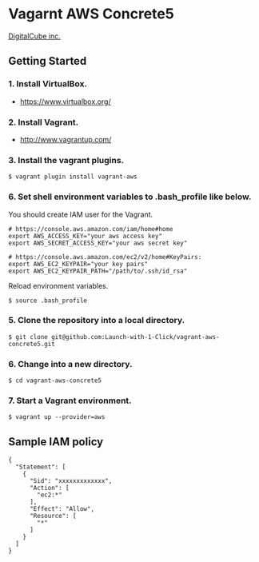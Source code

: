 # Vagarnt AWS Concrete5

[DigitalCube inc.](https://aws.amazon.com/marketplace/pp/B00J72BK2E/ref=sp_mpg_product_title?ie=UTF8&sr=0-5)

## Getting Started

### 1. Install VirtualBox.

 * https://www.virtualbox.org/

### 2. Install Vagrant.

 * http://www.vagrantup.com/

### 3. Install the vagrant plugins.

```
$ vagrant plugin install vagrant-aws
```

### 6. Set shell environment variables to .bash_profile like below.

You should create IAM user for the Vagrant.

```
# https://console.aws.amazon.com/iam/home#home
export AWS_ACCESS_KEY="your aws access key"
export AWS_SECRET_ACCESS_KEY="your aws secret key"

# https://console.aws.amazon.com/ec2/v2/home#KeyPairs:
export AWS_EC2_KEYPAIR="your key pairs"
export AWS_EC2_KEYPAIR_PATH="/path/to/.ssh/id_rsa"
```

Reload environment variables.

```
$ source .bash_profile
```

### 5. Clone the repository into a local directory.

```
$ git clone git@github.com:Launch-with-1-Click/vagrant-aws-concrete5.git
```

### 6. Change into a new directory.

```
$ cd vagrant-aws-concrete5
```

### 7. Start a Vagrant environment.

```
$ vagrant up --provider=aws
```

## Sample IAM policy

```
{
  "Statement": [
    {
      "Sid": "xxxxxxxxxxxxx",
      "Action": [
        "ec2:*"
      ],
      "Effect": "Allow",
      "Resource": [
        "*"
      ]
    }
  ]
}
```
